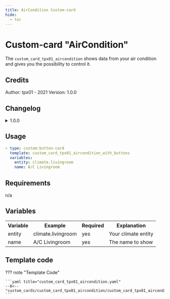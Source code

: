 ```yaml
---
title: AirCondition Custom-card
hide:
  - toc
---
```


<!-- markdownlint-disable MD046 -->

# Custom-card "AirCondition"

The `custom_card_tpx01_aircondition` shows data from your air condition and gives you the possibility to control it.

## Credits

Author: tpx01 - 2021
Version: 1.0.0

## Changelog

<details>
<summary>1.0.0</summary>
Initial release
</details>

## Usage

```yaml
- type: custom:button-card
  template: custom_card_tpx01_aircondition_with_buttons
  variables:
    entity: climate.livingroom
    name: A/C Livingroom
```

## Requirements

n/a

## Variables

<table>
<tr>
<th>Variable</th>
<th>Example</th>
<th>Required</th>
<th>Explanation</th>
</tr>
<tr>
<td>entity</td>
<td>climate.livingroom</td>
<td>yes</td>
<td>Your climate entity</td>
</tr>
<tr>
<td>name</td>
<td>A/C Livingroom</td>
<td>yes</td>
<td>The name to show</td>
</tr>
</table>

## Template code

??? note "Template Code"

    ```yaml title="custom_card_tpx01_aircondition.yaml"
    --8<-- "custom_cards/custom_card_tpx01_aircondition/custom_card_tpx01_aircondition.yaml"
    ```
